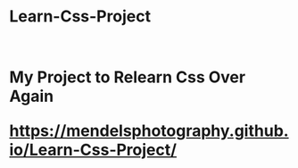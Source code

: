 # Learn-Css-Project
<br>
<h1>My Project to Relearn Css Over Again 
  
  https://mendelsphotography.github.io/Learn-Css-Project/
